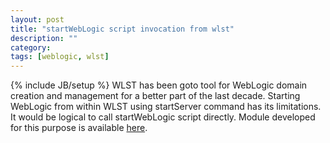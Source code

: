 ```yaml
---
layout: post
title: "startWebLogic script invocation from wlst"
description: ""
category: 
tags: [weblogic, wlst]
---
```

{% include JB/setup %}
WLST has been goto tool for WebLogic domain creation and management for a better part of the last decade. Starting WebLogic from within WLST using startServer command has its limitations. It would be logical to call startWebLogic script directly. Module developed for this purpose is available [here](https://github.com/arykov/wlstscripts/blob/master/wlfunc.py). 
